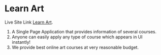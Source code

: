 # Learn Art

Live Site Link [Learn Art](https://learn-art-2021.netlify.app/).

1. A Single Page Application that provides information of several courses.
2. Anyone can easily apply any type of course which appears in UI instantly!
3. We provide best online art courses at very reasonable budget.
